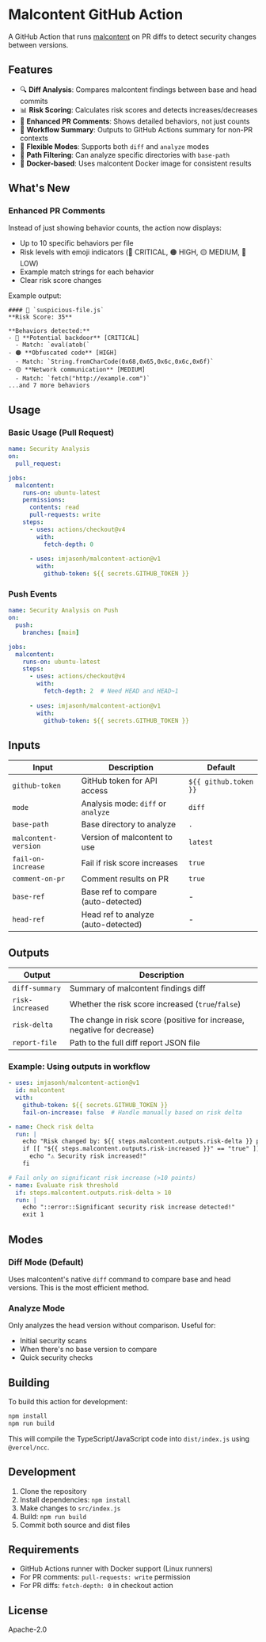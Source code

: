 # Malcontent GitHub Action

A GitHub Action that runs [malcontent](https://github.com/chainguard-dev/malcontent) on PR diffs to detect security changes between versions.

## Features

- 🔍 **Diff Analysis**: Compares malcontent findings between base and head commits
- 📊 **Risk Scoring**: Calculates risk scores and detects increases/decreases
- 💬 **Enhanced PR Comments**: Shows detailed behaviors, not just counts
- 📝 **Workflow Summary**: Outputs to GitHub Actions summary for non-PR contexts
- 🎯 **Flexible Modes**: Supports both `diff` and `analyze` modes
- 📁 **Path Filtering**: Can analyze specific directories with `base-path`
- 🚀 **Docker-based**: Uses malcontent Docker image for consistent results

## What's New

### Enhanced PR Comments
Instead of just showing behavior counts, the action now displays:
- Up to 10 specific behaviors per file
- Risk levels with emoji indicators (🔴 CRITICAL, 🟠 HIGH, 🟡 MEDIUM, 🔵 LOW)
- Example match strings for each behavior
- Clear risk score changes

Example output:
```
#### 📄 `suspicious-file.js`
**Risk Score: 35**

**Behaviors detected:**
- 🔴 **Potential backdoor** [CRITICAL]
  - Match: `eval(atob(`
- 🟠 **Obfuscated code** [HIGH]
  - Match: `String.fromCharCode(0x68,0x65,0x6c,0x6c,0x6f)`
- 🟡 **Network communication** [MEDIUM]
  - Match: `fetch("http://example.com")`
...and 7 more behaviors
```

## Usage

### Basic Usage (Pull Request)

```yaml
name: Security Analysis
on:
  pull_request:

jobs:
  malcontent:
    runs-on: ubuntu-latest
    permissions:
      contents: read
      pull-requests: write
    steps:
      - uses: actions/checkout@v4
        with:
          fetch-depth: 0
      
      - uses: imjasonh/malcontent-action@v1
        with:
          github-token: ${{ secrets.GITHUB_TOKEN }}
```

### Push Events

```yaml
name: Security Analysis on Push
on:
  push:
    branches: [main]

jobs:
  malcontent:
    runs-on: ubuntu-latest
    steps:
      - uses: actions/checkout@v4
        with:
          fetch-depth: 2  # Need HEAD and HEAD~1
      
      - uses: imjasonh/malcontent-action@v1
        with:
          github-token: ${{ secrets.GITHUB_TOKEN }}
```

## Inputs

| Input | Description | Default |
|-------|-------------|---------|
| `github-token` | GitHub token for API access | `${{ github.token }}` |
| `mode` | Analysis mode: `diff` or `analyze` | `diff` |
| `base-path` | Base directory to analyze | `.` |
| `malcontent-version` | Version of malcontent to use | `latest` |
| `fail-on-increase` | Fail if risk score increases | `true` |
| `comment-on-pr` | Comment results on PR | `true` |
| `base-ref` | Base ref to compare (auto-detected) | - |
| `head-ref` | Head ref to analyze (auto-detected) | - |

## Outputs

| Output | Description |
|--------|-------------|
| `diff-summary` | Summary of malcontent findings diff |
| `risk-increased` | Whether the risk score increased (`true`/`false`) |
| `risk-delta` | The change in risk score (positive for increase, negative for decrease) |
| `report-file` | Path to the full diff report JSON file |

### Example: Using outputs in workflow

```yaml
- uses: imjasonh/malcontent-action@v1
  id: malcontent
  with:
    github-token: ${{ secrets.GITHUB_TOKEN }}
    fail-on-increase: false  # Handle manually based on risk delta

- name: Check risk delta
  run: |
    echo "Risk changed by: ${{ steps.malcontent.outputs.risk-delta }} points"
    if [[ "${{ steps.malcontent.outputs.risk-increased }}" == "true" ]]; then
      echo "⚠️ Security risk increased!"
    fi

# Fail only on significant risk increase (>10 points)
- name: Evaluate risk threshold
  if: steps.malcontent.outputs.risk-delta > 10
  run: |
    echo "::error::Significant security risk increase detected!"
    exit 1
```

## Modes

### Diff Mode (Default)
Uses malcontent's native `diff` command to compare base and head versions. This is the most efficient method.

### Analyze Mode
Only analyzes the head version without comparison. Useful for:
- Initial security scans
- When there's no base version to compare
- Quick security checks

## Building

To build this action for development:

```bash
npm install
npm run build
```

This will compile the TypeScript/JavaScript code into `dist/index.js` using `@vercel/ncc`.

## Development

1. Clone the repository
2. Install dependencies: `npm install`
3. Make changes to `src/index.js`
4. Build: `npm run build`
5. Commit both source and dist files

## Requirements

- GitHub Actions runner with Docker support (Linux runners)
- For PR comments: `pull-requests: write` permission
- For PR diffs: `fetch-depth: 0` in checkout action

## License

Apache-2.0
